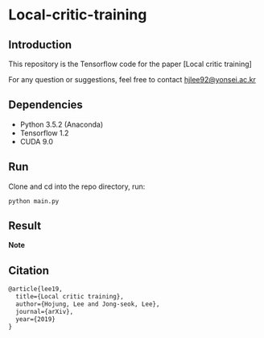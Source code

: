 # Local-critic-training
## Introduction

This repository is the Tensorflow code for the paper [Local critic training]

For any question or suggestions, feel free to contact hjlee92@yonsei.ac.kr

## Dependencies

* Python 3.5.2 (Anaconda)
* Tensorflow 1.2
* CUDA 9.0


## Run

Clone and cd into the repo directory, run: 
```
python main.py 
``` 

## Result

**Note**
 
## Citation 

```latex
@article{lee19,
  title={Local critic training},
  author={Hojung, Lee and Jong-seok, Lee},
  journal={arXiv},
  year={2019}
}
```
